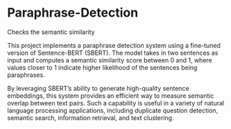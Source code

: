 # Paraphrase-Detection
Checks the semantic similarity

This project implements a paraphrase detection system using a fine-tuned version of Sentence-BERT (SBERT). The model takes in two sentences as input and computes a semantic similarity score between 0 and 1, where values closer to 1 indicate higher likelihood of the sentences being paraphrases.

By leveraging SBERT’s ability to generate high-quality sentence embeddings, this system provides an efficient way to measure semantic overlap between text pairs. Such a capability is useful in a variety of natural language processing applications, including duplicate question detection, semantic search, information retrieval, and text clustering.
